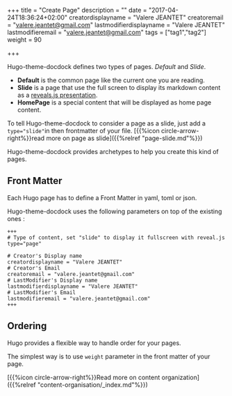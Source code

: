+++
title = "Create Page"
description = ""
date = "2017-04-24T18:36:24+02:00"
creatordisplayname = "Valere JEANTET"
creatoremail = "valere.jeantet@gmail.com"
lastmodifierdisplayname = "Valere JEANTET"
lastmodifieremail = "valere.jeantet@gmail.com"
tags = ["tag1","tag2"]
weight = 90

+++


Hugo-theme-docdock defines two types of pages. _Default_ and _Slide_.

* **Default** is the common page like the current one you are reading.
* **Slide** is a page that use the full screen to display its markdown content as a [reveals.js presentation](http://lab.hakim.se/reveal-js/).
* **HomePage** is a special content that will be displayed as home page content.

To tell Hugo-theme-docdock to consider a page as a slide, just add a `type="slide"`in then frontmatter of your file. [{{%icon circle-arrow-right%}}read more on page as slide]({{%relref "page-slide.md"%}})


Hugo-theme-docdock provides archetypes to help you create this kind of pages.


## Front Matter
Each Hugo page has to define a Front Matter in yaml, toml or json.

Hugo-theme-docdock uses the following parameters on top of the existing ones :

	+++
	# Type of content, set "slide" to display it fullscreen with reveal.js
	type="page"

	# Creator's Display name
	creatordisplayname = "Valere JEANTET"
	# Creator's Email
	creatoremail = "valere.jeantet@gmail.com"
	# LastModifier's Display name
	lastmodifierdisplayname = "Valere JEANTET"
	# LastModifier's Email
	lastmodifieremail = "valere.jeantet@gmail.com"
	+++


## Ordering

Hugo provides a flexible way to handle order for your pages.

The simplest way is to use `weight` parameter in the front matter of your page.

[{{%icon circle-arrow-right%}}Read more on content organization]({{%relref "content-organisation/_index.md"%}})
